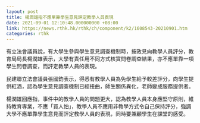 ```yaml
---
layout: post
title: 楊潤雄指不應單靠學生意見評定教學人員表現
date: 2021-09-01 12:10:48.000000000 +08:00
link: https://news.rthk.hk/rthk/ch/component/k2/1608543-20210901.htm
categories: rthk
---
```


有立法會議員說，有大學生參與學生意見調查機制時，按政見向教學人員評分，教育局局長楊潤雄表示，大學有責任用不同方式核實問卷調查結果，亦不應單靠一項學生問卷調查，而評定教學人員的表現。

民建聯立法會議員張國鈞表示，得悉有教學人員為免學生給予較差評分，向學生提供紅酒，認為學生意見調查機制已經扭曲，師生關係異化，老師變成服務提供者。

楊潤雄回應指，事件中的教學人員的問題更大，認為教學人員本身應堅守原則，維持教育專業，不應「買人怕」，教學人員不應用非教學方式令自己保持評分，強調大學不應單靠學生意見而評定教學人員的表現，同時要兼顧學生在課堂的感受。
